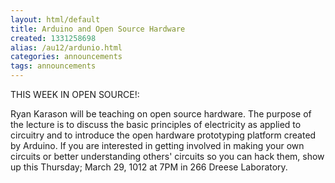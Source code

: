 ```yaml
---
layout: html/default
title: Arduino and Open Source Hardware
created: 1331258698
alias: /au12/ardunio.html
categories: announcements
tags: announcements
---
```

THIS WEEK IN OPEN SOURCE!:

Ryan Karason will be teaching on open source hardware. The purpose of the lecture is to discuss the basic principles of electricity as applied to circuitry and to introduce the open hardware prototyping platform created by Arduino. If you are interested in getting involved in making your own circuits or better understanding others' circuits so you can hack them, show up this Thursday; March 29, 1012 at 7PM in 266 Dreese Laboratory.
